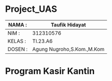 # Project_UAS

| NAMA  :| Taufik Hidayat |
| --- | --- |
| NIM   :| 312310576 |
| KELAS :| TI.23.A6 |
| DOSEN :| Agung Nugroho,S.Kom.,M.Kom |

# Program Kasir Kantin
